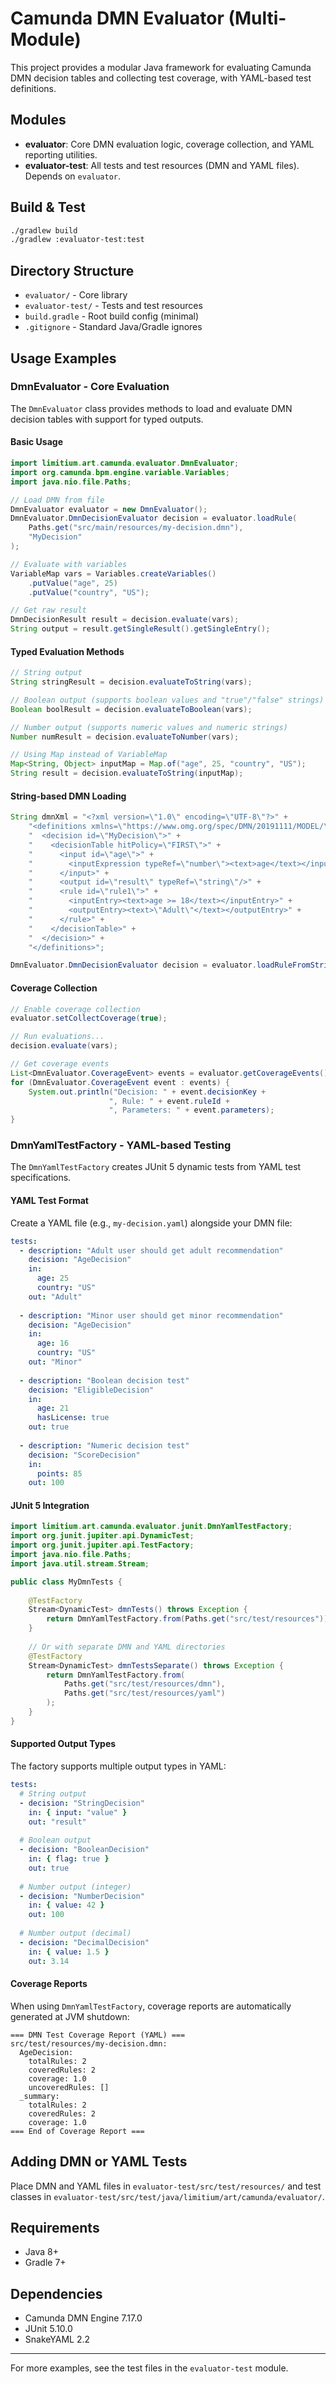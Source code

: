 # Camunda DMN Evaluator (Multi-Module)

This project provides a modular Java framework for evaluating Camunda DMN decision tables and collecting test coverage, with YAML-based test definitions.

## Modules

- **evaluator**: Core DMN evaluation logic, coverage collection, and YAML reporting utilities.
- **evaluator-test**: All tests and test resources (DMN and YAML files). Depends on `evaluator`.

## Build & Test

```sh
./gradlew build
./gradlew :evaluator-test:test
```

## Directory Structure

- `evaluator/` - Core library
- `evaluator-test/` - Tests and test resources
- `build.gradle` - Root build config (minimal)
- `.gitignore` - Standard Java/Gradle ignores

## Usage Examples

### DmnEvaluator - Core Evaluation

The `DmnEvaluator` class provides methods to load and evaluate DMN decision tables with support for typed outputs.

#### Basic Usage

```java
import limitium.art.camunda.evaluator.DmnEvaluator;
import org.camunda.bpm.engine.variable.Variables;
import java.nio.file.Paths;

// Load DMN from file
DmnEvaluator evaluator = new DmnEvaluator();
DmnEvaluator.DmnDecisionEvaluator decision = evaluator.loadRule(
    Paths.get("src/main/resources/my-decision.dmn"), 
    "MyDecision"
);

// Evaluate with variables
VariableMap vars = Variables.createVariables()
    .putValue("age", 25)
    .putValue("country", "US");

// Get raw result
DmnDecisionResult result = decision.evaluate(vars);
String output = result.getSingleResult().getSingleEntry();
```

#### Typed Evaluation Methods

```java
// String output
String stringResult = decision.evaluateToString(vars);

// Boolean output (supports boolean values and "true"/"false" strings)
Boolean boolResult = decision.evaluateToBoolean(vars);

// Number output (supports numeric values and numeric strings)
Number numResult = decision.evaluateToNumber(vars);

// Using Map instead of VariableMap
Map<String, Object> inputMap = Map.of("age", 25, "country", "US");
String result = decision.evaluateToString(inputMap);
```

#### String-based DMN Loading

```java
String dmnXml = "<?xml version=\"1.0\" encoding=\"UTF-8\"?>" +
    "<definitions xmlns=\"https://www.omg.org/spec/DMN/20191111/MODEL/\">" +
    "  <decision id=\"MyDecision\">" +
    "    <decisionTable hitPolicy=\"FIRST\">" +
    "      <input id=\"age\">" +
    "        <inputExpression typeRef=\"number\"><text>age</text></inputExpression>" +
    "      </input>" +
    "      <output id=\"result\" typeRef=\"string\"/>" +
    "      <rule id=\"rule1\">" +
    "        <inputEntry><text>age >= 18</text></inputEntry>" +
    "        <outputEntry><text>\"Adult\"</text></outputEntry>" +
    "      </rule>" +
    "    </decisionTable>" +
    "  </decision>" +
    "</definitions>";

DmnEvaluator.DmnDecisionEvaluator decision = evaluator.loadRuleFromString(dmnXml, "MyDecision");
```

#### Coverage Collection

```java
// Enable coverage collection
evaluator.setCollectCoverage(true);

// Run evaluations...
decision.evaluate(vars);

// Get coverage events
List<DmnEvaluator.CoverageEvent> events = evaluator.getCoverageEvents();
for (DmnEvaluator.CoverageEvent event : events) {
    System.out.println("Decision: " + event.decisionKey + 
                      ", Rule: " + event.ruleId + 
                      ", Parameters: " + event.parameters);
}
```

### DmnYamlTestFactory - YAML-based Testing

The `DmnYamlTestFactory` creates JUnit 5 dynamic tests from YAML test specifications.

#### YAML Test Format

Create a YAML file (e.g., `my-decision.yaml`) alongside your DMN file:

```yaml
tests:
  - description: "Adult user should get adult recommendation"
    decision: "AgeDecision"
    in:
      age: 25
      country: "US"
    out: "Adult"
    
  - description: "Minor user should get minor recommendation"
    decision: "AgeDecision"
    in:
      age: 16
      country: "US"
    out: "Minor"
    
  - description: "Boolean decision test"
    decision: "EligibleDecision"
    in:
      age: 21
      hasLicense: true
    out: true
    
  - description: "Numeric decision test"
    decision: "ScoreDecision"
    in:
      points: 85
    out: 100
```

#### JUnit 5 Integration

```java
import limitium.art.camunda.evaluator.junit.DmnYamlTestFactory;
import org.junit.jupiter.api.DynamicTest;
import org.junit.jupiter.api.TestFactory;
import java.nio.file.Paths;
import java.util.stream.Stream;

public class MyDmnTests {
    
    @TestFactory
    Stream<DynamicTest> dmnTests() throws Exception {
        return DmnYamlTestFactory.from(Paths.get("src/test/resources"));
    }
    
    // Or with separate DMN and YAML directories
    @TestFactory
    Stream<DynamicTest> dmnTestsSeparate() throws Exception {
        return DmnYamlTestFactory.from(
            Paths.get("src/test/resources/dmn"),
            Paths.get("src/test/resources/yaml")
        );
    }
}
```

#### Supported Output Types

The factory supports multiple output types in YAML:

```yaml
tests:
  # String output
  - decision: "StringDecision"
    in: { input: "value" }
    out: "result"
    
  # Boolean output
  - decision: "BooleanDecision"
    in: { flag: true }
    out: true
    
  # Number output (integer)
  - decision: "NumberDecision"
    in: { value: 42 }
    out: 100
    
  # Number output (decimal)
  - decision: "DecimalDecision"
    in: { value: 1.5 }
    out: 3.14
```

#### Coverage Reports

When using `DmnYamlTestFactory`, coverage reports are automatically generated at JVM shutdown:

```
=== DMN Test Coverage Report (YAML) ===
src/test/resources/my-decision.dmn:
  AgeDecision:
    totalRules: 2
    coveredRules: 2
    coverage: 1.0
    uncoveredRules: []
  _summary:
    totalRules: 2
    coveredRules: 2
    coverage: 1.0
=== End of Coverage Report ===
```

## Adding DMN or YAML Tests

Place DMN and YAML files in `evaluator-test/src/test/resources/` and test classes in `evaluator-test/src/test/java/limitium/art/camunda/evaluator/`.

## Requirements
- Java 8+
- Gradle 7+

## Dependencies

- Camunda DMN Engine 7.17.0
- JUnit 5.10.0
- SnakeYAML 2.2

---

For more examples, see the test files in the `evaluator-test` module. 